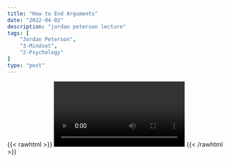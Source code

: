 ```yaml
---
title: "How to End Arguments"
date: "2022-04-02"
description: "jordan peterson lecture"
tags: [
    "Jordan Peterson",
    "3-Mindset",
    "2-Psychology"
]
type: "post"
---
```

{{< rawhtml >}}
    <video width="auto" height="auto" controls>
        <source src="https://lectures.dev00ps.com/jp-vids/Use%20This%20Psychotherapy%20Technique%20To%20End%20All%20Of%20Your%20Arguments%20%7C%20Jordan%20Peterson%20at%20Cambridge.mp4" type="video/mp4"> 
    </video>
{{< /rawhtml >}}